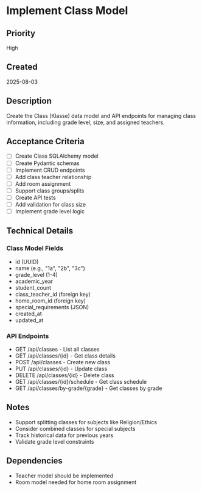 # Implement Class Model

## Priority
High

## Created
2025-08-03

## Description
Create the Class (Klasse) data model and API endpoints for managing class information, including grade level, size, and assigned teachers.

## Acceptance Criteria
- [ ] Create Class SQLAlchemy model
- [ ] Create Pydantic schemas
- [ ] Implement CRUD endpoints
- [ ] Add class teacher relationship
- [ ] Add room assignment
- [ ] Support class groups/splits
- [ ] Create API tests
- [ ] Add validation for class size
- [ ] Implement grade level logic

## Technical Details
### Class Model Fields
- id (UUID)
- name (e.g., "1a", "2b", "3c")
- grade_level (1-4)
- academic_year
- student_count
- class_teacher_id (foreign key)
- home_room_id (foreign key)
- special_requirements (JSON)
- created_at
- updated_at

### API Endpoints
- GET /api/classes - List all classes
- GET /api/classes/{id} - Get class details
- POST /api/classes - Create new class
- PUT /api/classes/{id} - Update class
- DELETE /api/classes/{id} - Delete class
- GET /api/classes/{id}/schedule - Get class schedule
- GET /api/classes/by-grade/{grade} - Get classes by grade

## Notes
- Support splitting classes for subjects like Religion/Ethics
- Consider combined classes for special subjects
- Track historical data for previous years
- Validate grade level constraints

## Dependencies
- Teacher model should be implemented
- Room model needed for home room assignment
